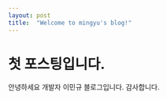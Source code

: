 ```yaml
---
layout: post
title:  "Welcome to mingyu's blog!"
---
```


# 첫 포스팅입니다.
안녕하세요 개발자 이민규 블로그입니다.
감사합니다.

